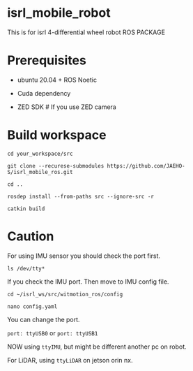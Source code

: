 # isrl_mobile_robot
This is for isrl 4-differential wheel robot ROS PACKAGE

# Prerequisites

- ubuntu 20.04 + ROS Noetic

- Cuda dependency

- ZED SDK   # If you use ZED camera

# Build workspace

`cd your_workspace/src`

`git clone --recurese-submodules https://github.com/JAEHO-S/isrl_mobile_ros.git`

`cd ..`

`rosdep install --from-paths src --ignore-src -r`

`catkin build`

# Caution

For using IMU sensor you should check the port first. 

`ls /dev/tty*`

If you check the IMU port. Then move to IMU config file.

`cd ~/isrl_ws/src/witmotion_ros/config`

`nano config.yaml`

You can change the port.

`port: ttyUSB0` or `port: ttyUSB1`

NOW using `ttyIMU`, but might be different another pc on robot.

For LiDAR, using `ttyLiDAR` on jetson orin nx.
